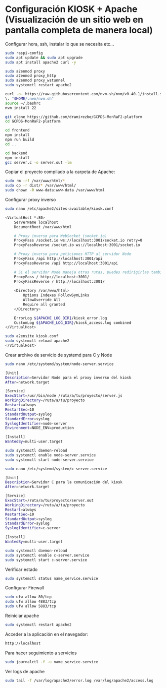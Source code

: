 # Configuración KIOSK + Apache (Visualización de un sitio web en pantalla completa de manera local)

Configurar hora, ssh, instalar lo que se necesita etc...
```bash
sudo raspi-config
sudo apt update && sudo apt upgrade
sudo apt install apache2 curl -y

sudo a2enmod proxy
sudo a2enmod proxy_http
sudo a2enmod proxy_wstunnel
sudo systemctl restart apache2

curl -o- https://raw.githubusercontent.com/nvm-sh/nvm/v0.40.1/install.sh | bash
\. "$HOME/.nvm/nvm.sh"
source ~/.bashrc
nvm install 22
```

```bash
git clone https://github.com/dramirezbe/GCPDS-MonRaF2-platform
cd GCPDS-MonRaF2-platform

cd frontend
npm install
npm run build
cd ..

cd backend
npm install
gcc server.c -o server.out -lm
```



Copiar el proyecto compilado a la carpeta de Apache:

```bash
sudo rm -rf /var/www/html/*
sudo cp -r dist/* /var/www/html/
sudo chown -R www-data:www-data /var/www/html

```

Configurar proxy inverso
```bash
sudo nano /etc/apache2/sites-available/kiosk.conf

<VirtualHost *:80>
    ServerName localhost
    DocumentRoot /var/www/html

    # Proxy inverso para WebSocket (socket.io)
    ProxyPass /socket.io ws://localhost:3001/socket.io retry=0
    ProxyPassReverse /socket.io ws://localhost:3001/socket.io

    # Proxy inverso para peticiones HTTP al servidor Node
    ProxyPass /api http://localhost:3001/api
    ProxyPassReverse /api http://localhost:3001/api

    # Si el servidor Node maneja otras rutas, puedes redirigirlas también:
    ProxyPass / http://localhost:3001/
    ProxyPassReverse / http://localhost:3001/
    
    <Directory /var/www/html>
        Options Indexes FollowSymLinks
        AllowOverride All
        Require all granted
    </Directory>

    ErrorLog ${APACHE_LOG_DIR}/kiosk_error.log
    CustomLog ${APACHE_LOG_DIR}/kiosk_access.log combined
</VirtualHost>

sudo a2ensite kiosk.conf
sudo systemctl reload apache2
</VirtualHost>

```


Crear archivo de servicio de systemd para C y Node
```bash
sudo nano /etc/systemd/system/node-server.service
```
```bash
[Unit]
Description=Servidor Node para el proxy inverso del kiosk
After=network.target

[Service]
ExecStart=/usr/bin/node /ruta/a/tu/proyecto/server.js
WorkingDirectory=/ruta/a/tu/proyecto
Restart=always
RestartSec=10
StandardOutput=syslog
StandardError=syslog
SyslogIdentifier=node-server
Environment=NODE_ENV=production

[Install]
WantedBy=multi-user.target
```
```bash
sudo systemctl daemon-reload
sudo systemctl enable node-server.service
sudo systemctl start node-server.service
```

```bash
sudo nano /etc/systemd/system/c-server.service
```
```bash
[Unit]
Description=Servidor C para la comunicación del kiosk
After=network.target

[Service]
ExecStart=/ruta/a/tu/proyecto/server.out
WorkingDirectory=/ruta/a/tu/proyecto
Restart=always
RestartSec=10
StandardOutput=syslog
StandardError=syslog
SyslogIdentifier=c-server

[Install]
WantedBy=multi-user.target
```
```bash
sudo systemctl daemon-reload
sudo systemctl enable c-server.service
sudo systemctl start c-server.service
```



Verificar estado
```bash
sudo systemctl status name_service.service
```
Configurar Firewall
```bash
sudo ufw allow 80/tcp
sudo ufw allow 4883/tcp
sudo ufw allow 5883/tcp
```

Reiniciar apache
```bash
sudo systemctl restart apache2
```

Acceder a la aplicación en el navegador:

```bash
http://localhost
```

Para hacer seguimiento a servicios
```bash
sudo journalctl -f -u name_service.service
```
Ver logs de apache
```bash
sudo tail -f /var/log/apache2/error.log /var/log/apache2/access.log
```

